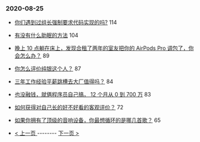 ### 2020-08-25 
- [你们遇到过组长强制要求代码实现的吗?](https://www.v2ex.com/t/701141) 114
- [有没有什么助眠的方法](https://www.v2ex.com/t/701128) 104
- [晚上 10 点躺在床上，发现合租了两年的室友把你的 AirPods Pro 调包了，你会怎么办？](https://www.v2ex.com/t/701082) 89
- [你怎么评价纯银这个人？](https://www.v2ex.com/t/701241) 87
- [三年工作经验平薪跳槽去大厂值得吗？](https://www.v2ex.com/t/701131) 84
- [也没融钱，就俩程序员自己搞， 12 个月从 0 到 700 万](https://www.v2ex.com/t/701124) 83
- [如何获得对自己长的好不好看的客观评价？](https://www.v2ex.com/t/701157) 72
- [如果你拥有了顶级的音响设备，你最想循环的是哪几首歌？](https://www.v2ex.com/t/701313) 65 

- [ < 上一页 ](https://github.com/able8/v2ex-hot-record/blob/master/2020-08-24.md) -------- [ 下一页 > ](https://github.com/able8/v2ex-hot-record/blob/master/2020-08-26.md)